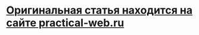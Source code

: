 # [Оригинальная статья находится на сайте practical-web.ru](https://practical-web.ru/3d/kak-dobavit-3d-model-na-sayt-s-vozmozhnostyu-vertet-model-viewer)   